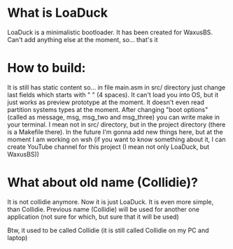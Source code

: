 # What is LoaDuck

LoaDuck is a minimalistic bootloader. It has been created for WaxusBS. Can't add anything else at the moment, so... that's it

# How to build:

It is still has static content so... in file main.asm in src/ directory just change last fields which starts with "    " (4 spaces). It can't load you into OS, but it just works as preview prototype at the moment. It doesn't even read partition systems types at the moment. After changing "boot options" (called as message, msg, msg_two and msg_three) you can write make in your terminal. I mean not in src/ directory, but in the project directory (there is a Makefile there). In the future I'm gonna add new things here, but at the moment I am working on wsh (if you want to know something about it, I can create YouTube channel for this project (I mean not only LoaDuck, but WaxusBS))

# What about old name (Collidie)?

It is not collidie anymore. Now it is just LoaDuck. It is even more simple, than Collidie. Previous name (Collidie) will be used for another one application (not sure for which, but sure that it will be used)

Btw, it used to be called Collidie (it is still called Collidie on my PC and laptop)
